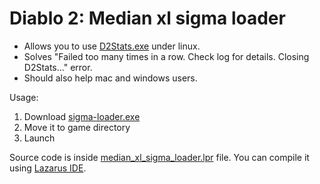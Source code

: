 # Diablo 2: Median xl sigma loader

- Allows you to use [D2Stats.exe](https://github.com/Kyromyr/D2Stats) under linux.
- Solves "Failed too many times in a row. Check log for details. Closing D2Stats..." error.
- Should also help mac and windows users.

Usage:
1. Download [sigma-loader.exe](https://github.com/SyndromeDayna/diablo-2-median-xl-sigma-loader/releases/latest)
2. Move it to game directory
3. Launch

Source code is inside [median_xl_sigma_loader.lpr](median_xl_sigma_loader.lpr) file.
You can compile it using [Lazarus IDE](https://lazarus-ide.org).
